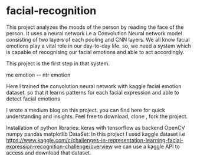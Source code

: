 # facial-recognition
This project analyzes the moods of the person by reading the face of the person.
It uses a neural network i.e a Convolution Neural network model consisting of two layers of each pooling and CNN layers.
We all know facial emotions play a vital role in our day-to-day life. so, we need a system which is capable of recognising our facial emotions and able to act accordingly.

This project is the first step in that system.

me emotion -- ntr emotion

Here I trained the convolution neural network with kaggle facial emotion dataset. so that it learns patterns for each facial expression and able to detect facial emotions


I wrote a medium blog on this project. you can find here for quick understanding and insights.
Feel free to download, clone , fork the project.

Installation of python libraries:
keras with tensorflow as backend
OpenCV
numpy
pandas
matplotlib
DataSet:
In this project I used kaggle dataset i.e
https://www.kaggle.com/c/challenges-in-representation-learning-facial-expression-recognition-challenge/overview
we can use a kaggle API to access and download that dataset.
